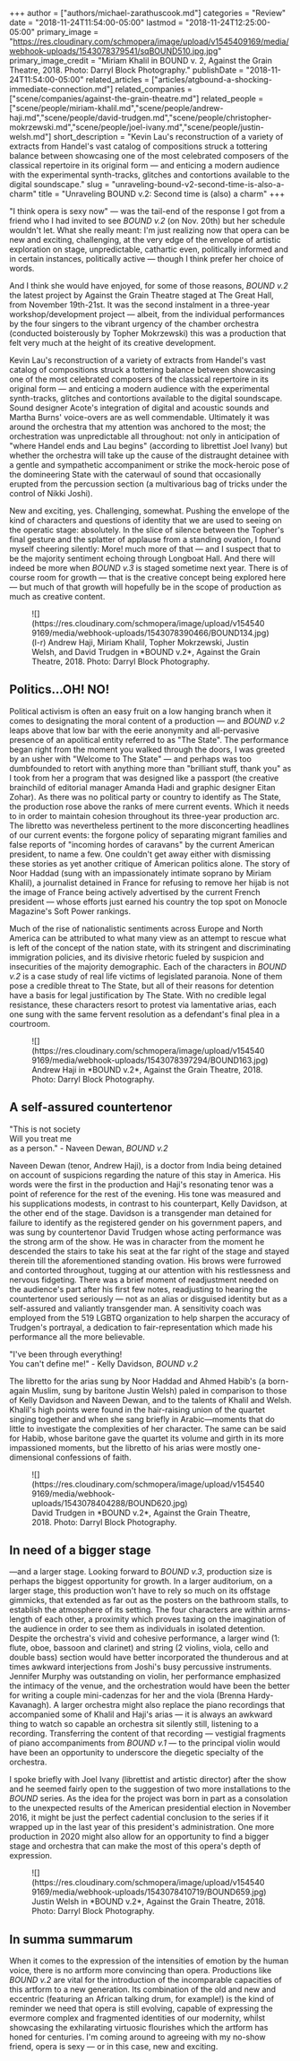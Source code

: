 +++
author = ["authors/michael-zarathuscook.md"]
categories = "Review"
date = "2018-11-24T11:54:00-05:00"
lastmod = "2018-11-24T12:25:00-05:00"
primary_image = "https://res.cloudinary.com/schmopera/image/upload/v1545409169/media/webhook-uploads/1543078379541/sqBOUND510.jpg.jpg"
primary_image_credit = "Miriam Khalil in BOUND v. 2, Against the Grain Theatre, 2018. Photo: Darryl Block Photography."
publishDate = "2018-11-24T11:54:00-05:00"
related_articles = ["articles/atgbound-a-shocking-immediate-connection.md"]
related_companies = ["scene/companies/against-the-grain-theatre.md"]
related_people = ["scene/people/miriam-khalil.md","scene/people/andrew-haji.md","scene/people/david-trudgen.md","scene/people/christopher-mokrzewski.md","scene/people/joel-ivany.md","scene/people/justin-welsh.md"]
short_description = "Kevin Lau&#039;s reconstruction of a variety of extracts from Handel&#039;s vast catalog of compositions struck a tottering balance between showcasing one of the most celebrated composers of the classical repertoire in its original form — and enticing a modern audience with the experimental synth-tracks, glitches and contortions available to the digital soundscape."
slug = "unraveling-bound-v2-second-time-is-also-a-charm"
title = "Unraveling BOUND v.2: Second time is (also) a charm"
+++

"I think opera is sexy now" — was the tail-end of the response I got from a friend who I had invited to see *BOUND v.2* (on Nov. 20th) but her schedule wouldn't let. What she really meant: I'm just realizing now that opera can be new and exciting, challenging, at the very edge of the envelope of artistic exploration on stage, unpredictable, cathartic even, politically informed and in certain instances, politically active — though I think prefer her choice of words. 

And I think she would have enjoyed, for some of those reasons, *BOUND v.2*  the latest project by Against the Grain Theatre staged at The Great Hall, from November 19th-21st. It was the second instalment in a three-year workshop/development project — albeit, from the individual performances by the four singers to the vibrant urgency of the chamber orchestra (conducted boisterously by Topher Mokrzewski) this was a production that felt very much at the height of its creative development. 

Kevin Lau's reconstruction of a variety of extracts from Handel's vast catalog of compositions struck a tottering balance between showcasing one of the most celebrated composers of the classical repertoire in its original form — and enticing a modern audience with the experimental synth-tracks, glitches and contortions available to the digital soundscape. Sound designer Acote's integration of digital and acoustic sounds and Martha Burns' voice-overs are as well commendable. Ultimately it was around the orchestra that my attention was anchored to the most; the orchestration was unpredictable all throughout: not only in anticipation of "where Handel ends and Lau begins" (according to librettist Joel Ivany) but whether the orchestra will take up the cause of the distraught detainee with a gentle and sympathetic accompaniment or strike the mock-heroic pose of the domineering State with the caterwaul of sound that occasionally erupted from the percussion section (a multivarious bag of tricks under the control of Nikki Joshi). 

New and exciting, yes. Challenging, somewhat. Pushing the envelope of the kind of characters and questions of identity that we are used to seeing on the operatic stage: absolutely. In the slice of silence between the Topher's final gesture and the splatter of applause from a standing ovation, I found myself cheering silently: More! much more of that — and I suspect that to be the majority sentiment echoing through Longboat Hall. And there will indeed be more when *BOUND v.3* is staged sometime next year. There is of course room for growth — that is the creative concept being explored here — but much of that growth will hopefully be in the scope of production as much as creative content. 

<figure data-type=image>
![](https://res.cloudinary.com/schmopera/image/upload/v1545409169/media/webhook-uploads/1543078390466/BOUND134.jpg)
<figcaption>(l-r) Andrew Haji, Miriam Khalil, Topher Mokrzewski, Justin Welsh, and David Trudgen in *BOUND v.2*, Against the Grain Theatre, 2018. Photo: Darryl Block Photography.</figcaption>
</figure>

## Politics…OH! NO!

Political activism is often an easy fruit on a low hanging branch when it comes to designating the moral content of a production — and *BOUND v.2* leaps above that low bar with the eerie anonymity and all-pervasive presence of an apolitical entity referred to as "The State". The performance began right from the moment you walked through the doors, I was greeted by an usher with "Welcome to The State" — and perhaps was too dumbfounded to retort with anything more than "brilliant stuff, thank you" as I took from her a program that was designed like a passport (the creative brainchild of editorial manager Amanda Hadi and graphic designer Eitan Zohar). As there was no political party or country to identify as The State, the production rose above the ranks of mere current events. Which it needs to in order to maintain cohesion throughout its three-year production arc. The libretto was nevertheless pertinent to the more disconcerting headlines of our current events: the forgone policy of separating migrant families and false reports of "incoming hordes of caravans" by the current American president, to name a few. One couldn't get away either with dismissing these stories as yet another critique of American politics alone. The story of Noor Haddad (sung with an impassionately intimate soprano by Miriam Khalil), a journalist detained in France for refusing to remove her hijab is not the image of France being actively advertised by the current French president — whose efforts just earned his country the top spot on Monocle Magazine's Soft Power rankings. 

Much of the rise of nationalistic sentiments across Europe and North America can be attributed to what many view as an attempt to rescue what is left of the concept of the nation state, with its stringent and discriminating immigration policies, and its divisive rhetoric fueled by suspicion and insecurities of the majority demographic. Each of the characters in *BOUND v.2* is a case study of real life victims of legislated paranoia. None of them pose a credible threat to The State, but all of their reasons for detention have a basis for legal justification by The State. With no credible legal resistance, these characters resort to protest via lamentative arias, each one sung with the same fervent resolution as a defendant's final plea in a courtroom.

<figure data-type=image>
![](https://res.cloudinary.com/schmopera/image/upload/v1545409169/media/webhook-uploads/1543078397294/BOUND163.jpg)
<figcaption>Andrew Haji in *BOUND v.2*, Against the Grain Theatre, 2018. Photo: Darryl Block Photography.</figcaption>
</figure>

## A self-assured countertenor

"This is not society<br>
Will you treat me <br>
as a person." - Naveen Dewan, *BOUND v.2*

Naveen Dewan (tenor, Andrew Haji), is a doctor from India being detained on account of suspicions regarding the nature of this stay in America. His words were the first in the production and Haji's resonating tenor was a point of reference for the rest of the evening. His tone was measured and his supplications modests, in contrast to his counterpart, Kelly Davidson, at the other end of the stage. Davidson is a transgender man detained for failure to identify as the registered gender on his government papers, and was sung by countertenor David Trudgen whose acting performance was the strong arm of the show. He was in character from the moment he descended the stairs to take his seat at the far right of the stage and stayed therein till the aforementioned standing ovation. His brows were furrowed and contorted throughout, tugging at our attention with his restlessness and nervous fidgeting. There was a brief moment of readjustment needed on the audience's part after his first few notes, readjusting to hearing the countertenor used seriously — not as an alias or disguised identity but as a self-assured and valiantly transgender man. A sensitivity coach was employed from the 519 LGBTQ organization to help sharpen the accuracy of Trudgen's portrayal, a dedication to fair-representation which made his performance all the more believable. 

"I've been through everything!<br>
You can't define me!" - Kelly Davidson, *BOUND v.2*<br>

The libretto for the arias sung by Noor Haddad and Ahmed Habib's (a born-again Muslim, sung by baritone Justin Welsh) paled in comparison to those of Kelly Davidson and Naveen Dewan, and to the talents of Khalil and Welsh. Khalil's high points were found in the hair-raising union of the quartet singing together and when she sang briefly in Arabic—moments that do little to investigate the complexities of her character. The same can be said for Habib, whose baritone gave the quartet its volume and girth in its more impassioned moments, but the libretto of his arias were mostly one-dimensional confessions of faith. 

<figure data-type=image>
![](https://res.cloudinary.com/schmopera/image/upload/v1545409169/media/webhook-uploads/1543078404288/BOUND620.jpg)
<figcaption>David Trudgen in *BOUND v.2*, Against the Grain Theatre, 2018. Photo: Darryl Block Photography.</figcaption>
</figure>

## In need of a bigger stage

—and a larger stage. Looking forward to *BOUND v.3*, production size is perhaps the biggest opportunity for growth. In a larger auditorium, on a larger stage, this production won't have to rely so much on its offstage gimmicks, that extended as far out as the posters on the bathroom stalls, to establish the atmosphere of its setting. The four characters are within arms-length of each other, a proximity which proves taxing on the imagination of the audience in order to see them as individuals in isolated detention. Despite the orchestra's vivid and cohesive performance, a larger wind (1: flute, oboe, bassoon and clarinet) and string (2 violins, viola, cello and double bass) section would have better incorporated the thunderous and at times awkward interjections from Joshi's busy percussive instruments. Jennifer Murphy was outstanding on violin, her performance emphasized the intimacy of the venue, and the orchestration would have been the better for writing a couple mini-cadenzas for her and the viola (Brenna Hardy-Kavanagh). A larger orchestra might also replace the piano recordings that accompanied some of Khalil and Haji's arias — it is always an awkward thing to watch so capable an orchestra sit silently still, listening to a recording. Transferring the content of that recording — vestigial fragments of piano accompaniments from *BOUND v.1* — to the principal violin would have been an opportunity to underscore the diegetic specialty of the orchestra. 

I spoke briefly with Joel Ivany (librettist and artistic director) after the show and he seemed fairly open to the suggestion of two more installations to the *BOUND* series. As the idea for the project was born in part as a consolation to the unexpected results of the American presidential election in November 2016, it might be just the perfect cadential conclusion to the series if it wrapped up in the last year of this president's administration. One more production in 2020 might also allow for an opportunity to find a bigger stage and orchestra that can make the most of this opera's depth of expression.

<figure data-type=image>
![](https://res.cloudinary.com/schmopera/image/upload/v1545409169/media/webhook-uploads/1543078410719/BOUND659.jpg)
<figcaption>Justin Welsh in *BOUND v.2*, Against the Grain Theatre, 2018. Photo: Darryl Block Photography.</figcaption>
</figure>

## In summa summarum

When it comes to the expression of the intensities of emotion by the human voice, there is no artform more convincing than opera. Productions like *BOUND v.2* are vital for the introduction of the incomparable capacities of this artform to a new generation. Its combination of the old and new and eccentric (featuring an African talking drum, for example!) is the kind of reminder we need that opera is still evolving, capable of expressing the evermore complex and fragmented identities of our modernity, whilst showcasing the exhilarating virtuosic flourishes which the artform has honed for centuries. I'm coming around to agreeing with my no-show friend, opera is sexy — or in this case, new and exciting.
